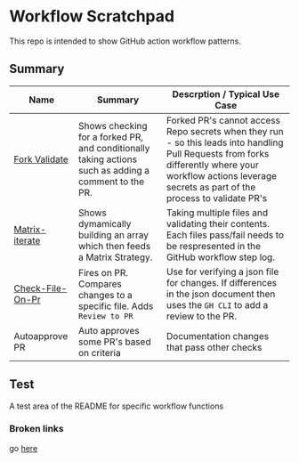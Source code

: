 # Workflow Scratchpad

This repo is intended to show GitHub action workflow patterns.

## Summary

Name | Summary | Descrption / Typical Use Case
---|---|---
[Fork Validate](.github/workflows/ForkValidate.yml) | Shows checking for a forked PR, and conditionally taking actions such as adding a comment to the PR. | Forked PR's cannot access Repo secrets when they run - so this leads into handling Pull Requests from forks differently where your workflow actions leverage secrets as part of the process to validate PR's
[Matrix-iterate](.github/workflows/matrix-iterate.yml) | Shows dymamically building an array which then feeds a Matrix Strategy. | Taking multiple files and validating their contents. Each files pass/fail needs to be respresented in the GitHub workflow step log.
[Check-File-On-Pr](.github/workflows/checkChangedFile.yml)| Fires on PR. Compares changes to a specific file. Adds `Review to PR` | Use for verifying a json file for changes. If differences in the json document then uses the `GH CLI` to add a review to the PR.
Autoapprove PR | Auto approves some PR's based on criteria | Documentation changes that pass other checks

## Test

A test area of the README for specific workflow functions

### Broken links

go [here](https://github.com/Azure/AKS/blob/master/previews.md)
